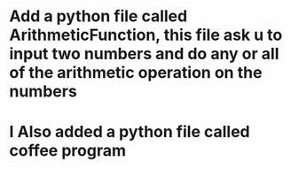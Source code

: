 # Add a python file called ArithmeticFunction, this file ask u to input two numbers and do any or all of the arithmetic operation on the numbers

# I Also added a python file called coffee program 